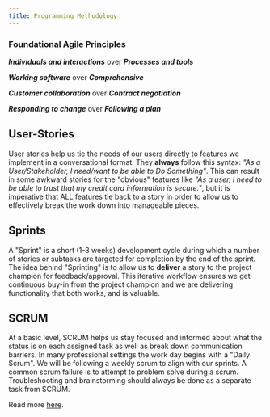 ```yaml
---
title: Programming Methodology
---
```

### Foundational Agile Principles

**_Individuals and interactions_** over **_Processes and tools_**

**_Working software_** over **_Comprehensive_**

**_Customer collaboration_** over **_Contract negotiation_**

**_Responding to change_** over **_Following a plan_**

## User-Stories

User stories help us tie the needs of our users directly to features we implement in a conversational format. They **always** follow this syntax: _"As a User/Stakeholder, I need/want to be able to Do Something"_. This can result in some awkward stories for the "obvious" features like _"As a user, I need to be able to trust that my credit card information is secure."_, but it is imperative that ALL features tie back to a story in order to allow us to effectively break the work down into manageable pieces.

## Sprints

A "Sprint" is a short (1-3 weeks) development cycle during which a number of stories or subtasks are targeted for completion by the end of the sprint. The idea behind "Sprinting" is to allow us to **deliver** a story to the project champion for feedback/approval. This iterative workflow ensures we get continuous buy-in from the project champion and we are delivering functionality that both works, and is valuable.

## SCRUM

At a basic level, SCRUM helps us stay focused and informed about what the status is on each assigned task as well as break down communication barriers. In many professional settings the work day begins with a "Daily Scrum". We will be following a weekly scrum to align with our sprints. A common scrum failure is to attempt to problem solve during a scrum. Troubleshooting and brainstorming should always be done as a separate task from SCRUM.

Read more [here](http://scrummethodology.com/).